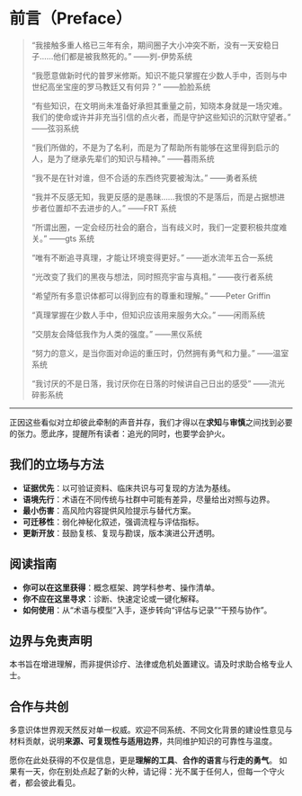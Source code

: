 # 前言（Preface）

> “我接触多重人格已三年有余，期间圈子大小冲突不断，没有一天安稳日子……他们都是被我熬死的。” ——刿-伊势系统
>
> “我愿意做新时代的普罗米修斯。知识不能只掌握在少数人手中，否则与中世纪高坐宝座的罗马教廷又有何异？” ——脸脸系统
>
> “有些知识，在文明尚未准备好承担其重量之前，知晓本身就是一场灾难。我们的使命或许并非充当引信的点火者，而是守护这些知识的沉默守望者。” ——弦羽系统
>
> “我们所做的，不是为了名利，而是为了帮助所有能够在这里得到启示的人，是为了继承先辈们的知识与精神。” ——暮雨系统
>
> “我不是在针对谁，但不合适的东西终究要被淘汰。” ——勇者系统
>
> “我并不反感无知，我更反感的是愚昧……我恨的不是落后，而是占据想进步者位置却不去进步的人。” ——FRT 系统
>
> “所谓出圈，一定会经历社会的磨合，当有歧义时，我们一定要积极共度难关。” ——gts 系统
>
> “唯有不断追寻真理，才能让环境变得更好。” ——逝水流年五合一系统
>
> “光改变了我们的黑夜与想法，同时照亮宇宙与真相。” ——夜行者系统
>
> “希望所有多意识体都可以得到应有的尊重和理解。” ——Peter Griffin
>
> “真理掌握在少数人手中，但知识应该用来服务大众。” ——闲雨系统
>
> “交朋友会降低我作为人类的强度。” ——黑仪系统
>
> “努力的意义，是当你面对命运的重压时，仍然拥有勇气和力量。” ——温室系统
>
> “我讨厌的不是日落，我讨厌你在日落的时候讲自己日出的感受” ——流光碎影系统

---

正因这些看似对立却彼此牵制的声音并存，我们才得以在**求知**与**审慎**之间找到必要的张力。愿此序，提醒所有读者：追光的同时，也要学会护火。

## 我们的立场与方法

- **证据优先**：以可验证资料、临床共识与可复现的方法为基线。
- **语境先行**：术语在不同传统与社群中可能有差异，尽量给出对照与边界。
- **最小伤害**：高风险内容提供风险提示与替代方案。
- **可迁移性**：弱化神秘化叙述，强调流程与评估指标。
- **更新开放**：鼓励复核、复现与勘误，版本演进公开透明。

## 阅读指南

- **你可以在这里获得**：概念框架、跨学科参考、操作清单。
- **你不应在这里寻求**：诊断、快速定论或一键化解释。
- **如何使用**：从“术语与模型”入手，逐步转向“评估与记录”“干预与协作”。

## 边界与免责声明

本书旨在增进理解，而非提供诊疗、法律或危机处置建议。请及时求助合格专业人士。

## 合作与共创

多意识体世界观天然反对单一权威。欢迎不同系统、不同文化背景的建设性意见与材料贡献，说明**来源、可复现性与适用边界**，共同维护知识的可靠性与温度。

愿你在此处获得的不仅是信息，更是**理解的工具**、**合作的语言**与**行走的勇气**。
如果有一天，你在别处点起了新的火种，请记得：光不属于任何人，但每一个守火者，都会彼此看见。
